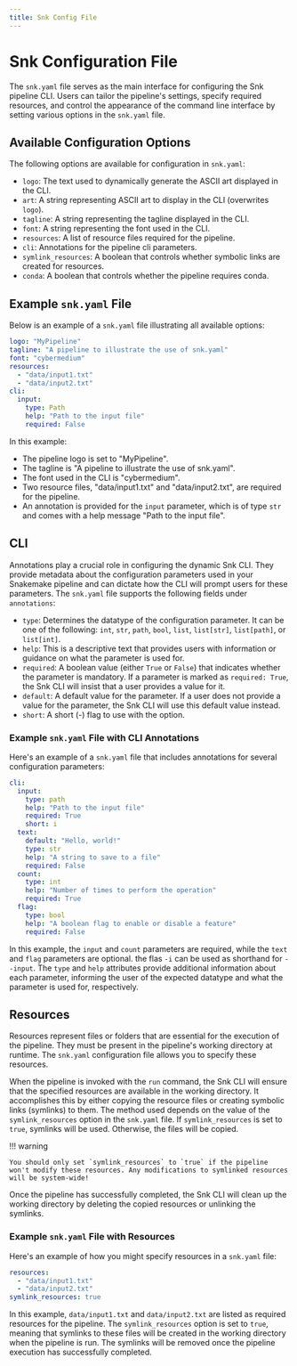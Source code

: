 ```yaml
---
title: Snk Config File
---
```


# Snk Configuration File

The `snk.yaml` file serves as the main interface for configuring the Snk pipeline CLI. Users can tailor the pipeline's settings, specify required resources, and control the appearance of the command line interface by setting various options in the `snk.yaml` file.

## Available Configuration Options

The following options are available for configuration in `snk.yaml`:

- `logo`: The text used to dynamically generate the ASCII art displayed in the CLI.
- `art`: A string representing ASCII art to display in the CLI (overwrites `logo`).
- `tagline`: A string representing the tagline displayed in the CLI.
- `font`: A string representing the font used in the CLI.
- `resources`: A list of resource files required for the pipeline.
- `cli`: Annotations for the pipeline cli parameters.
- `symlink_resources`: A boolean that controls whether symbolic links are created for resources.
- `conda`: A boolean that controls whether the pipeline requires conda.

## Example `snk.yaml` File

Below is an example of a `snk.yaml` file illustrating all available options:

```yaml
logo: "MyPipeline"
tagline: "A pipeline to illustrate the use of snk.yaml"
font: "cybermedium"
resources:
  - "data/input1.txt"
  - "data/input2.txt"
cli:
  input:
    type: Path
    help: "Path to the input file"
    required: False
```

In this example:

- The pipeline logo is set to "MyPipeline".
- The tagline is "A pipeline to illustrate the use of snk.yaml".
- The font used in the CLI is "cybermedium".
- Two resource files, "data/input1.txt" and "data/input2.txt", are required for the pipeline.
- An annotation is provided for the `input` parameter, which is of type `str` and comes with a help message "Path to the input file".

## CLI

Annotations play a crucial role in configuring the dynamic Snk CLI. They provide metadata about the configuration parameters used in your Snakemake pipeline and can dictate how the CLI will prompt users for these parameters. The `snk.yaml` file supports the following fields under `annotations`:

- `type`: Determines the datatype of the configuration parameter. It can be one of the following: `int`, `str`, `path`, `bool`, `list`, `list[str]`, `list[path]`, or `list[int]`.
- `help`: This is a descriptive text that provides users with information or guidance on what the parameter is used for.
- `required`: A boolean value (either `True` or `False`) that indicates whether the parameter is mandatory. If a parameter is marked as `required: True`, the Snk CLI will insist that a user provides a value for it.
- `default`: A default value for the parameter. If a user does not provide a value for the parameter, the Snk CLI will use this default value instead.
- `short`: A short (-) flag to use with the option.

### Example `snk.yaml` File with CLI Annotations

Here's an example of a `snk.yaml` file that includes annotations for several configuration parameters:

```yaml
cli:
  input:
    type: path
    help: "Path to the input file"
    required: True
    short: i
  text:
    default: "Hello, world!"
    type: str
    help: "A string to save to a file"
    required: False
  count:
    type: int
    help: "Number of times to perform the operation"
    required: True
  flag:
    type: bool
    help: "A boolean flag to enable or disable a feature"
    required: False
```

In this example, the `input` and `count` parameters are required, while the `text` and `flag` parameters are optional. the flas `-i` can be used as shorthand for `--input`. The `type` and `help` attributes provide additional information about each parameter, informing the user of the expected datatype and what the parameter is used for, respectively.

## Resources

Resources represent files or folders that are essential for the execution of the pipeline. They must be present in the pipeline's working directory at runtime. The `snk.yaml` configuration file allows you to specify these resources.

When the pipeline is invoked with the `run` command, the Snk CLI will ensure that the specified resources are available in the working directory. It accomplishes this by either copying the resource files or creating symbolic links (symlinks) to them. The method used depends on the value of the `symlink_resources` option in the `snk.yaml` file. If `symlink_resources` is set to `true`, symlinks will be used. Otherwise, the files will be copied.

!!! warning

    You should only set `symlink_resources` to `true` if the pipeline won't modify these resources. Any modifications to symlinked resources will be system-wide!


Once the pipeline has successfully completed, the Snk CLI will clean up the working directory by deleting the copied resources or unlinking the symlinks.

### Example `snk.yaml` File with Resources

Here's an example of how you might specify resources in a `snk.yaml` file:

```yaml
resources:
  - "data/input1.txt"
  - "data/input2.txt"
symlink_resources: true
```

In this example, `data/input1.txt` and `data/input2.txt` are listed as required resources for the pipeline. The `symlink_resources` option is set to `true`, meaning that symlinks to these files will be created in the working directory when the pipeline is run. The symlinks will be removed once the pipeline execution has successfully completed.
